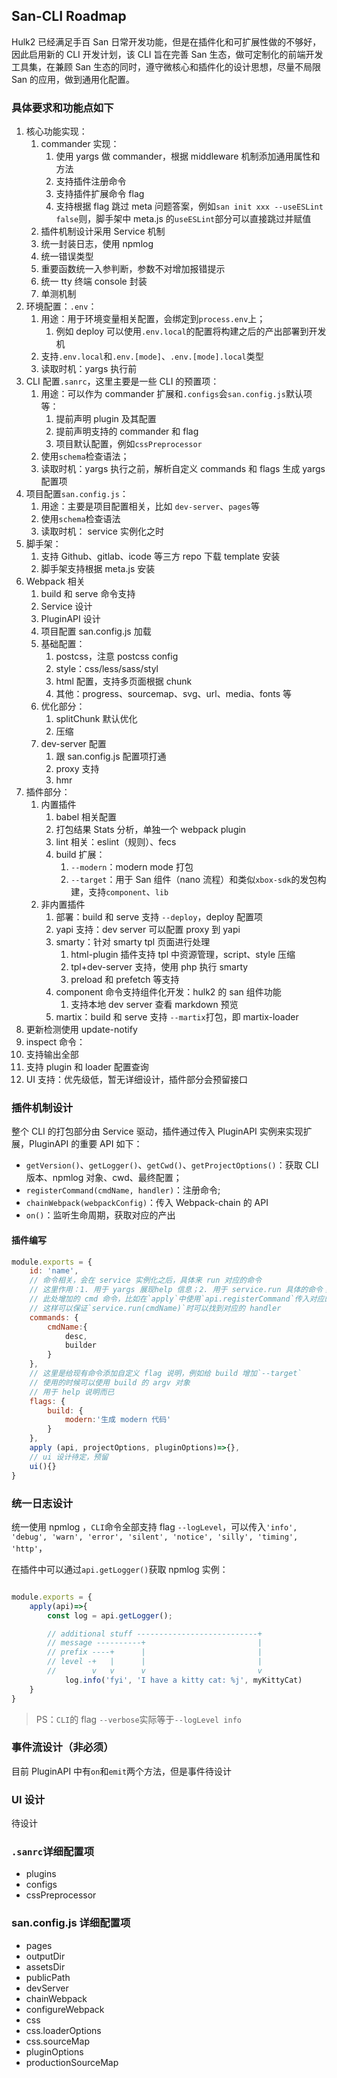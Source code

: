 ## San-CLI Roadmap

Hulk2 已经满足手百 San 日常开发功能，但是在插件化和可扩展性做的不够好，因此启用新的 CLI 开发计划，该 CLI 旨在完善 San 生态，做可定制化的前端开发工具集，在兼顾 San 生态的同时，遵守微核心和插件化的设计思想，尽量不局限 San 的应用，做到通用化配置。

### 具体要求和功能点如下

1. 核心功能实现：
    1. commander 实现：
        1. 使用 yargs 做 commander，根据 middleware 机制添加通用属性和方法
        2. 支持插件注册命令
        3. 支持插件扩展命令 flag
        4. 支持根据 flag 跳过 meta 问题答案，例如`san init xxx --useESLint false`则，脚手架中 meta.js 的`useESLint`部分可以直接跳过并赋值
    2. 插件机制设计采用 Service 机制
    3. 统一封装日志，使用 npmlog
    4. 统一错误类型
    5. 重要函数统一入参判断，参数不对增加报错提示
    6. 统一 tty 终端 console 封装
    7. 单测机制
2. 环境配置：`.env`：
    1. 用途：用于环境变量相关配置，会绑定到`process.env`上；
        1. 例如 deploy 可以使用`.env.local`的配置将构建之后的产出部署到开发机
    2. 支持`.env.local`和`.env.[mode]`、`.env.[mode].local`类型
    3. 读取时机：yargs 执行前
3. CLI 配置`.sanrc`，这里主要是一些 CLI 的预置项：
    1. 用途：可以作为 commander 扩展和`.configs`会`san.config.js`默认项等：
        1. 提前声明 plugin 及其配置
        2. 提前声明支持的 commander 和 flag
        3. 项目默认配置，例如`cssPreprocessor`
    2. 使用`schema`检查语法；
    3. 读取时机：yargs 执行之前，解析自定义 commands 和 flags 生成 yargs 配置项
4. 项目配置`san.config.js`：
    1. 用途：主要是项目配置相关，比如 `dev-server`、`pages`等
    2. 使用`schema`检查语法
    3. 读取时机： service 实例化之时
5. 脚手架：
    1. 支持 Github、gitlab、icode 等三方 repo 下载 template 安装
    2. 脚手架支持根据 meta.js 安装
6. Webpack 相关
    1. build 和 serve 命令支持
    2. Service 设计
    3. PluginAPI 设计
    4. 项目配置 san.config.js 加载
    5. 基础配置：
        1. postcss，注意 postcss config
        2. style：css/less/sass/styl
        3. html 配置，支持多页面根据 chunk
        4. 其他：progress、sourcemap、svg、url、media、fonts 等
    6. 优化部分：
        1. splitChunk 默认优化
        2. 压缩
    7. dev-server 配置
        1. 跟 san.config.js 配置项打通
        2. proxy 支持
        3. hmr
7. 插件部分：
    1. 内置插件
        1. babel 相关配置
        2. 打包结果 Stats 分析，单独一个 webpack plugin
        3. lint 相关：eslint（规则）、fecs
        4. build 扩展：
            1. `--modern`：modern mode 打包
            2. `--target`：用于 San 组件（nano 流程）和类似`xbox-sdk`的发包构建，支持`component`、`lib`
    2. 非内置插件
        1. 部署：build 和 serve 支持 `--deploy`，deploy 配置项
        2. yapi 支持：dev server 可以配置 proxy 到 yapi
        3. smarty：针对 smarty tpl 页面进行处理
            1. html-plugin 插件支持 tpl 中资源管理，script、style 压缩
            2. tpl+dev-server 支持，使用 php 执行 smarty
            3. preload 和 prefetch 等支持
        4. component 命令支持组件化开发：hulk2 的 san 组件功能
            1. 支持本地 dev server 查看 markdown 预览
        5. martix：build 和 serve 支持 `--martix`打包，即 martix-loader
8. 更新检测使用 update-notify
9. inspect 命令：
10. 支持输出全部
11. 支持 plugin 和 loader 配置查询
12. UI 支持：优先级低，暂无详细设计，插件部分会预留接口

### 插件机制设计

整个 CLI 的打包部分由 Service 驱动，插件通过传入 PluginAPI 实例来实现扩展，PluginAPI 的重要 API 如下：

-   `getVersion()`、`getLogger()`、`getCwd()`、`getProjectOptions()`：获取 CLI 版本、npmlog 对象、cwd、最终配置；
-   `registerCommand(cmdName, handler)`：注册命令;
-   `chainWebpack(webpackConfig)`：传入 Webpack-chain 的 API
-   `on()`：监听生命周期，获取对应的产出

#### 插件编写

```js
module.exports = {
    id: 'name',
    // 命令相关，会在 service 实例化之后，具体来 run 对应的命令
    // 这里作用：1. 用于 yargs 展现help 信息；2. 用于 service.run 具体的命令；
    // 此处增加的 cmd 命令，比如在`apply`中使用`api.registerCommand`传入对应的 handler
    // 这样可以保证`service.run(cmdName)`时可以找到对应的 handler
    commands: {
        cmdName:{
            desc,
            builder
        }
    },
    // 这里是给现有命令添加自定义 flag 说明，例如给 build 增加`--target`
    // 使用的时候可以使用 build 的 argv 对象
    // 用于 help 说明而已
    flags: {
        build: {
            modern:'生成 modern 代码'
        }
    },
    apply (api, projectOptions, pluginOptions)=>{},
    // ui 设计待定，预留
    ui(){}
}
```

### 统一日志设计

统一使用 npmlog ，`CLI`命令全部支持 flag `--logLevel`，可以传入`'info', 'debug', 'warn', 'error', 'silent', 'notice', 'silly', 'timing', 'http'`，

在插件中可以通过`api.getLogger()`获取 npmlog 实例：

```js

module.exports = {
    apply(api)=>{
        const log = api.getLogger();

        // additional stuff ---------------------------+
        // message ----------+                         |
        // prefix ----+      |                         |
        // level -+   |      |                         |
        //        v   v      v                         v
            log.info('fyi', 'I have a kitty cat: %j', myKittyCat)
    }
}

```

> PS：`CLI`的 flag `--verbose`实际等于`--logLevel info`

### 事件流设计（非必须）

目前 PluginAPI 中有`on`和`emit`两个方法，但是事件待设计

### UI 设计

待设计

### `.sanrc`详细配置项

- plugins
- configs
- cssPreprocessor



### san.config.js 详细配置项

- pages
- outputDir
- assetsDir
- publicPath
- devServer
- chainWebpack
- configureWebpack
- css
- css.loaderOptions
- css.sourceMap
- pluginOptions
- productionSourceMap
